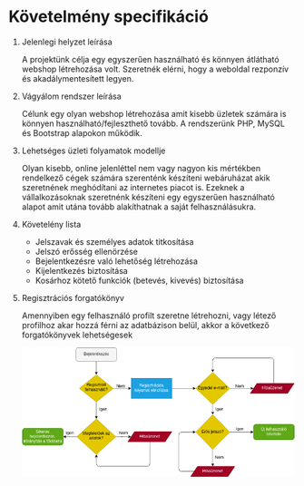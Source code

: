 Követelmény specifikáció
========================

1. Jelenlegi helyzet leírása

    A projektünk célja egy egyszerűen használható és könnyen átlátható webshop létrehozása volt. Szeretnék elérni, hogy a weboldal rezponzív és akadálymentesített legyen.

2. Vágyálom rendszer leírása

    Célunk egy olyan webshop létrehozása amit kisebb üzletek számára is könnyen használható/fejleszthető tovább. A rendszerünk PHP, MySQL és Bootstrap alapokon működik.

3. Lehetséges üzleti folyamatok modellje

    Olyan kisebb, online jelenléttel nem vagy nagyon kis mértékben rendelkező cégek számára szerenténk készíteni webáruházat akik szeretnének meghódítani az internetes piacot is. Ezeknek a vállalkozásoknak szeretnénk készíteni egy egyszerűen használható alapot amit utána tovább alakíthatnak a saját felhasználásukra.

4. Követelény lista
    
    - Jelszavak és személyes adatok titkosítása
    - Jelszó erősség ellenörzése
    - Bejelentkezésre való lehetőség létrehozása
    - Kijelentkezés biztosítása
    - Kosárhoz kötető funkciók (betevés, kivevés) biztosítása

5. Regisztrációs forgatókönyv

    Amennyiben egy felhasználó profilt szeretne létrehozni, vagy létező profilhoz akar hozzá férni az adatbázison belül, akkor a következő forgatókönyvek lehetségesek

    ![bejelentkezes_regisztracio_flowchart](https://raw.githubusercontent.com/szepema/Webshop/main/Dokument%C3%A1ci%C3%B3/bejelentkezes_regisztracio_flowchart.png)